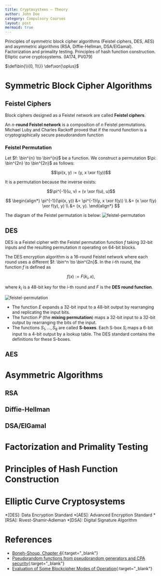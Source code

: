 ```yaml
---
title: Cryptosystems – Theory
author: John Doe
category: Compulsory Courses
layout: post
mermaid: true
---
```


Principles of symmetric block cipher algorithms (Feistel ciphers, DES, AES) and asymmetric algorithms (RSA, Diffie-Hellman, DSA/ElGamal). Factorization and primality testing. Principles of hash function construction. Elliptic curve cryptosystems. (IA174, PV079)

$\def\bin{\\{0, 1\\}}
\def\xor{\oplus}$

# Symmetric Block Cipher Algorithms

## Feistel Ciphers
Block ciphers designed as a Feistel network are called **Feistel ciphers**.

An $n$-**round Feistel network** is a composition of $n$ Feistel permutations. Michael Luby and Charles Rackoff proved that if the round function is a cryptographically secure pseudorandom function

### Feistel Permutation
Let $f: \bin^{n} \to \bin^{n}$ be a function. We construct a permutation $\pi: \bin^{2n} \to \bin^{2n}$ as follows:

$$\pi(x, y) := (y, x \xor f(y))$$

It is a permutation because the inverse exists:

$$\pi^{-1}(u, v) = (v \xor f(u), u)$$

$$
\begin{align*}
\pi^{-1}(\pi(x, y)) &= \pi^{-1}(y, x \xor f(y)) \\
                    &= (x \xor f(y) \xor f(y), y) \\
                    &= (x, y).
\end{align*}
$$

The diagram of the Feistel permutation is below:
![feistel-permutation](/masters-security/assets/feistel_permutation.png 'The Feistel permutation')

## DES
DES is a Feistel cipher with the Feistel permutation function $f$ taking $32$-bit inputs and the resulting permutation $\pi$ operating on 64-bit blocks.

The DES encryption algorithm is a 16-round Feistel network where each round uses a different $f: \bin^n \to \bin^{2n}$. In the $i$-th round, the function $f$ is defined as

$$f(x) := F(k_i, x),$$

where $k_i$ is a 48-bit key for the $i$-th round and $F$ is the **DES round function**.

![feistel-permutation](/masters-security/assets/des_round_function.png 'The DES round function')

- The function $E$ expands a 32-bit input to a 48-bit output by rearranging and replicating the input bits.
- The function $P$ (the **mixing permutation**) maps a 32-bit input to a 32-bit output by rearranging the bits of the input.
- The functions $S_1, \dots, S_8$ are called **S-boxes**. Each S-box $S_i$ maps a 6-bit input to a 4-bit output by a lookup table. The DES standard contains the definitions for these S-boxes.

## AES


# Asymmetric Algorithms

## RSA

## Diffie-Hellman

## DSA/ElGamal

# Factorization and Primality Testing

# Principles of Hash Function Construction

# Elliptic Curve Cryptosystems

*[DES]: Data Encryption Standard
*[AES]: Advanced Encryption Standard
*[RSA]: Rivest-Shamir-Adleman
*[DSA]: Digital Signature Algorithm

# References
- [Boneh-Shoup, Chapter 4](https://toc.cryptobook.us/){:target="_blank"}
- [Pseudorandom functions from pseudorandom generators and CPA security](https://intensecrypto.org/public/lec_05_prf-from-prg.html){:target="_blank"}
- [Evaluation of Some Blockcipher Modes of Operation](https://web.cs.ucdavis.edu/~rogaway/papers/modes.pdf){:target="_blank"}